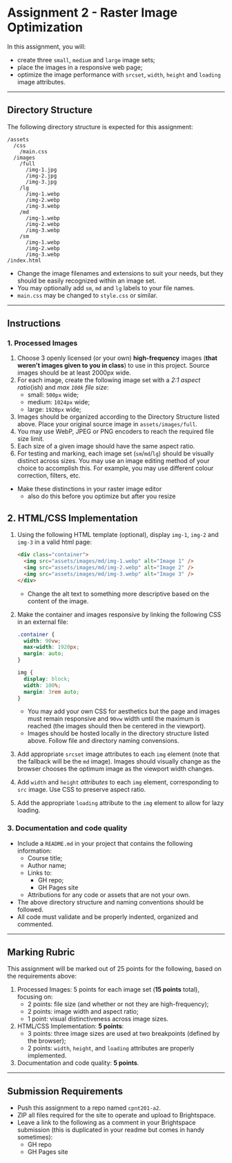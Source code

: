 # Assignment 2 - Raster Image Optimization

In this assignment, you will:

- create three `small`, `medium` and `large` image sets;
- place the images in a responsive web page;
- optimize the image performance with `srcset`, `width`, `height` and `loading` image attributes.

---

## Directory Structure

The following directory structure is expected for this assignment:

```
/assets
  /css
    /main.css
  /images
    /full
      /img-1.jpg
      /img-2.jpg
      /img-3.jpg
    /lg
      /img-1.webp
      /img-2.webp
      /img-3.webp
    /md
      /img-1.webp
      /img-2.webp
      /img-3.webp
    /sm
      /img-1.webp
      /img-2.webp
      /img-3.webp
/index.html
```

- Change the image filenames and extensions to suit your needs, but they should be easily recognized within an image set.
- You may optionally add `sm`, `md` and `lg` labels to your file names.
- `main.css` may be changed to `style.css` or similar.

---

## Instructions

### 1. Processed Images

1. Choose 3 openly licensed (or your own) **high-frequency** images (**that weren't images given to you in class**) to use in this project. Source images should be at least 2000px wide.
2. For each image, create the following image set with a _2:1 aspect ratio_(ish) and _max `100k` file size_:
   - small: `500px` wide;
   - medium: `1024px` wide;
   - large: `1920px` wide;
3. Images should be organized according to the Directory Structure listed above. Place your original source image in `assets/images/full`.
4. You may use WebP, JPEG or PNG encoders to reach the required file size limit.
5. Each size of a given image should have the same aspect ratio.
6. For testing and marking, each image set (`sm`/`md`/`lg`) should be visually distinct across sizes. You may use an image editing method of your choice to accomplish this. For example, you may use different colour correction, filters, etc.

- Make these distinctions in your raster image editor
  - also do this before you optimize but after you resize

## 2. HTML/CSS Implementation

1. Using the following HTML template (optional), display `img-1`, `img-2` and `img-3` in a valid html page:

   ```html
   <div class="container">
     <img src="assets/images/md/img-1.webp" alt="Image 1" />
     <img src="assets/images/md/img-2.webp" alt="Image 2" />
     <img src="assets/images/md/img-3.webp" alt="Image 3" />
   </div>
   ```

   - Change the alt text to something more descriptive based on the content of the image.

2. Make the container and images responsive by linking the following CSS in an external file:

   ```css
   .container {
     width: 90vw;
     max-width: 1920px;
     margin: auto;
   }

   img {
     display: block;
     width: 100%;
     margin: 3rem auto;
   }
   ```

   - You may add your own CSS for aesthetics but the page and images must remain responsive and `90vw` width until the maximum is reached (the images should then be centered in the viewport).
   - Images should be hosted locally in the directory structure listed above. Follow file and directory naming convensions.

3. Add appropriate `srcset` image attributes to each `img` element (note that the fallback will be the `md` image). Images should visually change as the browser chooses the optimum image as the viewport width changes.
4. Add `width` and `height` _attributes_ to each `img` element, corresponding to `src` image. Use CSS to preserve aspect ratio.
5. Add the appropriate `loading` attribute to the `img` element to allow for lazy loading.

### 3. Documentation and code quality

- Include a `README.md` in your project that contains the following information:
  - Course title;
  - Author name;
  - Links to:
    - GH repo;
    - GH Pages site
  - Attributions for any code or assets that are not your own.
- The above directory structure and naming conventions should be followed.
- All code must validate and be properly indented, organized and commented.

---

## Marking Rubric

This assignment will be marked out of 25 points for the following, based on the requirements above:

1. Processed Images: 5 points for each image set (**15 points** total), focusing on:
   - 2 points: file size (and whether or not they are high-frequency);
   - 2 points: image width and aspect ratio;
   - 1 point: visual distinctiveness across image sizes.
2. HTML/CSS Implementation: **5 points**:
   - 3 points: three image sizes are used at two breakpoints (defined by the browser);
   - 2 points: `width`, `height`, and `loading` attributes are properly implemented.
3. Documentation and code quality: **5 points**.

---

## Submission Requirements

- Push this assignment to a repo named `cpnt201-a2`.
- ZIP all files required for the site to operate and upload to Brightspace.
- Leave a link to the following as a comment in your Brightspace submission (this is duplicated in your readme but comes in handy sometimes):
  - GH repo
  - GH Pages site
